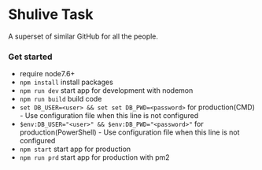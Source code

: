 # Shulive Task
A superset of similar GitHub for all the people.

### Get started
- require node7.6+
- `npm install` install packages
- `npm run dev` start app for development with nodemon
- `npm run build` build code
- `set DB_USER=<user> && set set DB_PWD=<password>` for production(CMD) - Use configuration file when this line is not configured
- `$env:DB_USER="<user>" && $env:DB_PWD="<password>"` for production(PowerShell) - Use configuration file when this line is not configured
- `npm start` start app for production
- `npm run prd` start app for production with pm2
